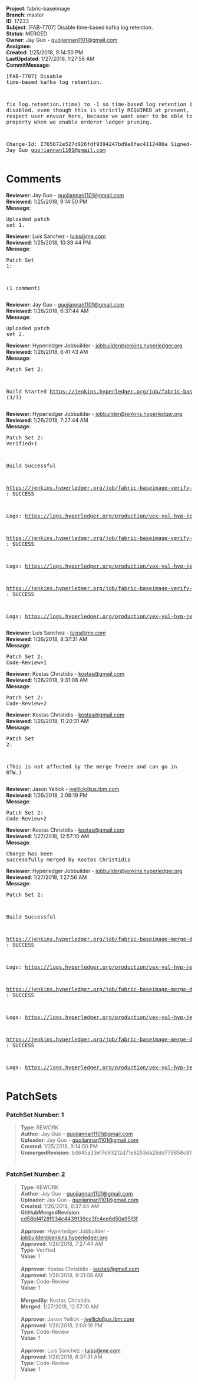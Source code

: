 <strong>Project</strong>: fabric-baseimage<br><strong>Branch</strong>: master<br><strong>ID</strong>: 17233<br><strong>Subject</strong>: [FAB-7707] Disable time-based kafka log retention.<br><strong>Status</strong>: MERGED<br><strong>Owner</strong>: Jay Guo - guojiannan1101@gmail.com<br><strong>Assignee</strong>:<br><strong>Created</strong>: 1/25/2018, 9:14:50 PM<br><strong>LastUpdated</strong>: 1/27/2018, 1:27:56 AM<br><strong>CommitMessage</strong>:<br><pre>[FAB-7707] Disable time-based kafka log retention.

fix log.retention.(time) to -1 so time-based log retention is disabled.
even though this is strictly REQUIRED at present, we still respect user
envvar here, because we want user to be able to set this property when
we enable orderer ledger pruning.

Change-Id: I765672e527d926fdf9394247bd9a8fac4112406a
Signed-off-by: Jay Guo <guojiannan1101@gmail.com>
</pre><h1>Comments</h1><strong>Reviewer</strong>: Jay Guo - guojiannan1101@gmail.com<br><strong>Reviewed</strong>: 1/25/2018, 9:14:50 PM<br><strong>Message</strong>: <pre>Uploaded patch set 1.</pre><strong>Reviewer</strong>: Luis Sanchez - luiss@me.com<br><strong>Reviewed</strong>: 1/25/2018, 10:39:44 PM<br><strong>Message</strong>: <pre>Patch Set 1:

(1 comment)</pre><strong>Reviewer</strong>: Jay Guo - guojiannan1101@gmail.com<br><strong>Reviewed</strong>: 1/26/2018, 6:37:44 AM<br><strong>Message</strong>: <pre>Uploaded patch set 2.</pre><strong>Reviewer</strong>: Hyperledger Jobbuilder - jobbuilder@jenkins.hyperledger.org<br><strong>Reviewed</strong>: 1/26/2018, 6:41:43 AM<br><strong>Message</strong>: <pre>Patch Set 2:

Build Started https://jenkins.hyperledger.org/job/fabric-baseimage-verify-docker-x86_64/150/ (3/3)</pre><strong>Reviewer</strong>: Hyperledger Jobbuilder - jobbuilder@jenkins.hyperledger.org<br><strong>Reviewed</strong>: 1/26/2018, 7:27:44 AM<br><strong>Message</strong>: <pre>Patch Set 2: Verified+1

Build Successful 

https://jenkins.hyperledger.org/job/fabric-baseimage-verify-docker-x86_64/150/ : SUCCESS

Logs: https://logs.hyperledger.org/production/vex-yul-hyp-jenkins-3/fabric-baseimage-verify-docker-x86_64/150

https://jenkins.hyperledger.org/job/fabric-baseimage-verify-docker-ppc64le/141/ : SUCCESS

Logs: https://logs.hyperledger.org/production/vex-yul-hyp-jenkins-3/fabric-baseimage-verify-docker-ppc64le/141

https://jenkins.hyperledger.org/job/fabric-baseimage-verify-docker-s390x/129/ : SUCCESS

Logs: https://logs.hyperledger.org/production/vex-yul-hyp-jenkins-3/fabric-baseimage-verify-docker-s390x/129</pre><strong>Reviewer</strong>: Luis Sanchez - luiss@me.com<br><strong>Reviewed</strong>: 1/26/2018, 8:37:31 AM<br><strong>Message</strong>: <pre>Patch Set 2: Code-Review+1</pre><strong>Reviewer</strong>: Kostas Christidis - kostas@gmail.com<br><strong>Reviewed</strong>: 1/26/2018, 9:31:08 AM<br><strong>Message</strong>: <pre>Patch Set 2: Code-Review+2</pre><strong>Reviewer</strong>: Kostas Christidis - kostas@gmail.com<br><strong>Reviewed</strong>: 1/26/2018, 11:20:31 AM<br><strong>Message</strong>: <pre>Patch Set 2:

(This is not affected by the merge freeze and can go in BTW.)</pre><strong>Reviewer</strong>: Jason Yellick - jyellick@us.ibm.com<br><strong>Reviewed</strong>: 1/26/2018, 2:08:19 PM<br><strong>Message</strong>: <pre>Patch Set 2: Code-Review+2</pre><strong>Reviewer</strong>: Kostas Christidis - kostas@gmail.com<br><strong>Reviewed</strong>: 1/27/2018, 12:57:10 AM<br><strong>Message</strong>: <pre>Change has been successfully merged by Kostas Christidis</pre><strong>Reviewer</strong>: Hyperledger Jobbuilder - jobbuilder@jenkins.hyperledger.org<br><strong>Reviewed</strong>: 1/27/2018, 1:27:56 AM<br><strong>Message</strong>: <pre>Patch Set 2:

Build Successful 

https://jenkins.hyperledger.org/job/fabric-baseimage-merge-docker-x86_64/64/ : SUCCESS

Logs: https://logs.hyperledger.org/production/vex-yul-hyp-jenkins-3/fabric-baseimage-merge-docker-x86_64/64

https://jenkins.hyperledger.org/job/fabric-baseimage-merge-docker-ppc64le/56/ : SUCCESS

Logs: https://logs.hyperledger.org/production/vex-yul-hyp-jenkins-3/fabric-baseimage-merge-docker-ppc64le/56

https://jenkins.hyperledger.org/job/fabric-baseimage-merge-docker-s390x/53/ : SUCCESS

Logs: https://logs.hyperledger.org/production/vex-yul-hyp-jenkins-3/fabric-baseimage-merge-docker-s390x/53</pre><h1>PatchSets</h1><h3>PatchSet Number: 1</h3><blockquote><strong>Type</strong>: REWORK<br><strong>Author</strong>: Jay Guo - guojiannan1101@gmail.com<br><strong>Uploader</strong>: Jay Guo - guojiannan1101@gmail.com<br><strong>Created</strong>: 1/25/2018, 9:14:50 PM<br><strong>UnmergedRevision</strong>: bd645a33e17d93212d71e8253da28dd779858c81<br><br></blockquote><h3>PatchSet Number: 2</h3><blockquote><strong>Type</strong>: REWORK<br><strong>Author</strong>: Jay Guo - guojiannan1101@gmail.com<br><strong>Uploader</strong>: Jay Guo - guojiannan1101@gmail.com<br><strong>Created</strong>: 1/26/2018, 6:37:44 AM<br><strong>GitHubMergedRevision</strong>: [cd58bf4f28f934c4439139cc3fc4ee6d50a9513f](https://github.com/hyperledger/fabric-baseimage/commit/cd58bf4f28f934c4439139cc3fc4ee6d50a9513f)<br><br><strong>Approver</strong>: Hyperledger Jobbuilder - jobbuilder@jenkins.hyperledger.org<br><strong>Approved</strong>: 1/26/2018, 7:27:44 AM<br><strong>Type</strong>: Verified<br><strong>Value</strong>: 1<br><br><strong>Approver</strong>: Kostas Christidis - kostas@gmail.com<br><strong>Approved</strong>: 1/26/2018, 9:31:08 AM<br><strong>Type</strong>: Code-Review<br><strong>Value</strong>: 1<br><br><strong>MergedBy</strong>: Kostas Christidis<br><strong>Merged</strong>: 1/27/2018, 12:57:10 AM<br><br><strong>Approver</strong>: Jason Yellick - jyellick@us.ibm.com<br><strong>Approved</strong>: 1/26/2018, 2:08:19 PM<br><strong>Type</strong>: Code-Review<br><strong>Value</strong>: 1<br><br><strong>Approver</strong>: Luis Sanchez - luiss@me.com<br><strong>Approved</strong>: 1/26/2018, 8:37:31 AM<br><strong>Type</strong>: Code-Review<br><strong>Value</strong>: 1<br><br></blockquote>